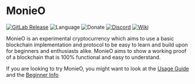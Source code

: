 MonieO
=========

[![GitLab Release](https://img.shields.io/gitlab/v/release/Symphonic3/MonieO?sort=semver)](https://github.com/Symphonic3/MonieO/releases/latest)
![Language](https://img.shields.io/github/languages/top/Symphonic3/MonieO)
![Donate](https://img.shields.io/badge/donate%20mno-c5Dz6UZ4Pkpdrhe9d2uSFZCCaYfSK6X63x4esnc3gxUD-blue)
[![Discord](https://img.shields.io/discord/750151713473953832)](https://discord.gg/CaTSY8n)
[![Wiki](https://img.shields.io/badge/wiki-work%20in%20progress-informational)](https://github.com/Symphonic3/MonieO/wiki)

MonieO is an experimental cryptocurrency which aims to use a basic blockchain implementation and protocol to be easy to learn and build upon for beginners and enthusiasts alike. MonieO aims to show a working proof of a blockchain that is 100% functional and easy to understand.

If you are looking to try MonieO, you might want to look at the [Usage Guide](https://github.com/Symphonic3/MonieO/wiki/Usage-Guide) and the [Beginner Info](https://github.com/Symphonic3/MonieO/wiki/Beginner-Info)
